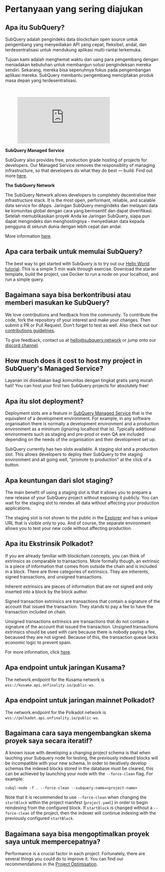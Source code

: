 # Pertanyaan yang sering diajukan

## Apa itu SubQuery?

SubQuery adalah pengindeks data blockchain open source untuk pengembang yang menyediakan API yang cepat, fleksibel, andal, dan terdesentralisasi untuk mendukung aplikasi multi-rantai terkemuka.

Tujuan kami adalah menghemat waktu dan uang para pengembang dengan meniadakan kebutuhan untuk membangun solusi pengindeksan mereka sendiri. Sekarang, mereka bisa sepenuhnya fokus pada pengembangan aplikasi mereka. SubQuery membantu pengembang menciptakan produk masa depan yang terdesentralisasi.

<br/>
<figure class="video_container">
<iframe src="https://www.youtube.com/embed/gCpVz_mkWdo" title="Memperkenalkan SubQuery Network" frameborder="0" allow="accelerometer; autoplay; clipboard-write; encrypted-media; gyroscope; picture-in-picture" allowfullscree="true"></iframe>
</figure>

**SubQuery Managed Service**

SubQuery also provides free, production grade hosting of projects for developers. Our Managed Service removes the responsiblity of managing infrastructure, so that developers do what they do best — build. Find out more [here](/run_publish/publish.md).

**The SubQuery Network**

The SubQuery Network allows developers to completely decentralise their infrastructure stack. It is the most open, performant, reliable, and scalable data service for dApps. Jaringan SubQuery mengindeks dan melayani data ke komunitas global dengan cara yang berinsentif dan dapat diverifikasi. Setelah memublikasikan proyek Anda ke Jaringan SubQuery, siapa pun dapat mengindeks dan menghostingnya - menyediakan data kepada pengguna di seluruh dunia dengan lebih cepat dan andal.

More information [here](/subquery_network/introduction.md).

## Apa cara terbaik untuk memulai SubQuery?

The best way to get started with SubQuery is to try out our [Hello World tutorial](/assets/pdf/Hello_World_Lab.pdf). This is a simple 5 min walk through exercise. Download the starter template, build the project, use Docker to run a node on your localhost, and run a simple query.

## Bagaimana saya bisa berkontribusi atau memberi masukan ke SubQuery?

We love contributions and feedback from the community. To contribute the code, fork the repository of your interest and make your changes. Then submit a PR or Pull Request. Don't forget to test as well. Also check out our [contributions guidelines](../miscellaneous/contributing.html).

To give feedback, contact us at hello@subquery.network or jump onto our [discord channel](https://discord.com/invite/78zg8aBSMG).

## How much does it cost to host my project in SubQuery's Managed Service?

Layanan ini disediakan bagi komunitas dengan tingkat gratis yang murah hati! You can host your first two SubQuery projects for absolutely free!

## Apa itu slot deployment?

Deployment slots are a feature in [SubQuery Managed Service](https://managedservice.subquery.network) that is the equivalent of a development environment. For example, in any software organisation there is normally a development environment and a production environment as a minimum (ignoring localhost that is). Typically additional environments such as staging and pre-prod or even QA are included depending on the needs of the organisation and their development set up.

SubQuery currently has two slots available. A staging slot and a production slot. This allows developers to deploy their SubQuery to the staging environment and all going well, "promote to production" at the click of a button.

## Apa keuntungan dari slot staging?

The main benefit of using a staging slot is that it allows you to prepare a new release of your SubQuery project without exposing it publicly. You can wait for the staging slot to reindex all data without affecting your production applications.

The staging slot is not shown to the public in the [Explorer](https://explorer.subquery.network/) and has a unique URL that is visible only to you. And of course, the separate environment allows you to test your new code without affecting production.

## Apa itu Ekstrinsik Polkadot?

If you are already familiar with blockchain concepts, you can think of extrinsics as comparable to transactions. More formally though, an extrinsic is a piece of information that comes from outside the chain and is included in a block. There are three categories of extrinsics. They are inherents, signed transactions, and unsigned transactions.

Inherent extrinsics are pieces of information that are not signed and only inserted into a block by the block author.

Signed transaction extrinsics are transactions that contain a signature of the account that issued the transaction. They stands to pay a fee to have the transaction included on chain.

Unsigned transactions extrinsics are transactions that do not contain a signature of the account that issued the transaction. Unsigned transactions extrinsics should be used with care because there is nobody paying a fee, becaused they are not signed. Because of this, the transaction queue lacks economic logic to prevent spam.

For more information, click [here](https://substrate.dev/docs/en/knowledgebase/learn-substrate/extrinsics).

## Apa endpoint untuk jaringan Kusama?

The network.endpoint for the Kusama network is `wss://kusama.api.onfinality.io/public-ws`.

## Apa endpoint untuk jaringan mainnet Polkadot?

The network.endpoint for the Polkadot network is `wss://polkadot.api.onfinality.io/public-ws`.

## Bagaimana cara saya mengembangkan skema proyek saya secara iteratif?

A known issue with developing a changing project schema is that when lauching your Subquery node for testing, the previously indexed blocks will be incompatible with your new schema. In order to iteratively develop schemas the indexed blocks stored in the database must be cleared, this can be achieved by launching your node with the `--force-clean` flag. For example:

```shell
subql-node -f . --force-clean --subquery-name=<project-name>
```

Note that it is recommended to use `--force-clean` when changing the `startBlock` within the project manifest (`project.yaml`) in order to begin reindexing from the configured block. If `startBlock` is changed without a `--force-clean` of the project, then the indexer will continue indexing with the previously configured `startBlock`.

## Bagaimana saya bisa mengoptimalkan proyek saya untuk mempercepatnya?

Performance is a crucial factor in each project. Fortunately, there are several things you could do to improve it. You can find our recommendations in the [Project Optimisation](../build/optimisation.md).
